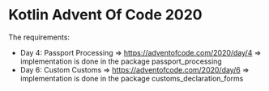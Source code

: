 # Kotlin Advent Of Code 2020

The requirements:
- Day 4: Passport Processing => https://adventofcode.com/2020/day/4 => implementation is done in the package passport_processing
- Day 6: Custom Customs => https://adventofcode.com/2020/day/6 => implementation is done in the package customs_declaration_forms
